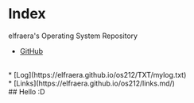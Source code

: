 # Index
elfraera's Operating System Repository

* [GitHub](https://github.com/elfraera)
<br>
* [Log](https://elfraera.github.io/os212/TXT/mylog.txt)
<br>
* [Links](https://elfraera.github.io/os212/links.md/)
<br>
## Hello :D
